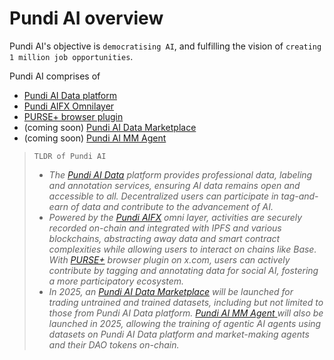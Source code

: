# Pundi AI overview

Pundi AI's objective is `democratising AI`, and fulfilling the vision of `creating 1 million job opportunities`.

Pundi AI comprises of&#x20;

* [Pundi AI Data platform](pundi-aidata/)
* [Pundi AIFX Omnilayer](pundi-aifx/)
* [PURSE+ browser plugin](purse-docs/purse+/)
* (coming soon) [Pundi AI Data Marketplace](pundi-ai-data-marketplace/)
* (coming soon) [Pundi AI MM Agent](pundi-ai-mm-agent/)



> ```
> TLDR of Pundi AI
> ```
>
> * _The_ [_Pundi AI Data_](pundi-aidata/) _platform provides professional data, labeling and annotation services, ensuring AI data remains open and accessible to all. Decentralized users can participate in tag-and-earn of data and contribute to the advancement of AI._
> * _Powered by the_ [_Pundi AIFX_](pundi-aifx/) _omni layer, activities are securely recorded on-chain and integrated with IPFS and various blockchains, abstracting away data and smart contract complexities while allowing users to interact on chains like Base. With_ [_PURSE+_](purse-docs/) _browser plugin on x.com, users can actively contribute by tagging and annotating data for social AI, fostering a more participatory ecosystem._
> * _In 2025, an_ [_Pundi AI Data Marketplace_](pundi-ai-data-marketplace/) _will be launched for trading untrained and trained datasets, including but not limited to those from Pundi AI Data platform._ [_Pundi AI MM Agent_ ](pundi-ai-mm-agent/) _will also be launched in 2025, allowing the training of agentic AI agents using datasets on Pundi AI Data platform and market-making agents and their DAO tokens on-chain._

